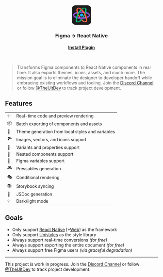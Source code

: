 <p align="center">
  <img src="./artwork/logo.png" width="64px"/>
</p>
<h3 align="center">
  Figma → React Native
</h3>
<h4 align="center">
  <a href="https://www.figma.com/community/plugin/821138713091291738">
    Install Plugin
  </a>
</h4>
<br/>

> Transforms Figma components to React Native components in real time. It also exports themes, icons, assets, and much more. The mission goal is to eliminate the designer to developer handoff while embracing existing workflows and tooling. Join the [Discord Channel](https://discord.com/invite/TzhDRyj) or follow [@TheUltDev](https://x.com/theultdev) to track project development.

## Features

|   |   |
| - | - | 
| ✨ | Real-time code and preview rendering
| 📦 | Batch exporting of components and assets
| 🎨 | Theme generation from local styles and variables
| 🏞 | Images, vectors, and icons support
| 🎲 | Variants and properties support
| 🧱 | Nested components support
| 🧩 | Figma variables support
| 🎮 | Pressables generation
| 🎭 | Conditional rendering
| 📚 | Storybook syncing
| 📖 | JSDoc generation
| 💡 | Dark/light mode

## Goals
- Only support [React Native](https://reactnative.dev) [+[Web](https://necolas.github.io/react-native-web)] as the framework
- Only support [Unistyles](https://reactnativeunistyles.vercel.app) as the style library
- Always support real-time conversions *(for free)*
- Always support exporting the entire document *(for free)*
- Always support free Figma users *(via graceful degradation)*

---

This project is work in progress. Join the [Discord Channel](https://discord.com/invite/TzhDRyj) or follow [@TheUltDev](https://x.com/theultdev) to track project development.
